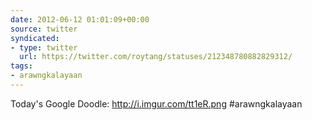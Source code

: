 ```yaml
---
date: 2012-06-12 01:01:09+00:00
source: twitter
syndicated:
- type: twitter
  url: https://twitter.com/roytang/statuses/212348780882829312/
tags:
- arawngkalayaan
---
```


Today's Google Doodle: http://i.imgur.com/tt1eR.png #arawngkalayaan